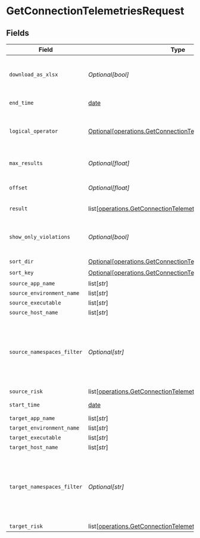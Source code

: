 # GetConnectionTelemetriesRequest


## Fields

| Field                                                                                                                                  | Type                                                                                                                                   | Required                                                                                                                               | Description                                                                                                                            |
| -------------------------------------------------------------------------------------------------------------------------------------- | -------------------------------------------------------------------------------------------------------------------------------------- | -------------------------------------------------------------------------------------------------------------------------------------- | -------------------------------------------------------------------------------------------------------------------------------------- |
| `download_as_xlsx`                                                                                                                     | *Optional[bool]*                                                                                                                       | :heavy_minus_sign:                                                                                                                     | When true, the API will return an xlsx file, and pagination will be ignored                                                            |
| `end_time`                                                                                                                             | [date](https://docs.python.org/3/library/datetime.html#date-objects)                                                                   | :heavy_check_mark:                                                                                                                     | End date of the query                                                                                                                  |
| `logical_operator`                                                                                                                     | [Optional[operations.GetConnectionTelemetriesLogicalOperator]](undefined/models/operations/getconnectiontelemetrieslogicaloperator.md) | :heavy_minus_sign:                                                                                                                     | Logical operator between the source group and the target group filters                                                                 |
| `max_results`                                                                                                                          | *Optional[float]*                                                                                                                      | :heavy_minus_sign:                                                                                                                     | The number of entries to return (pagination)                                                                                           |
| `offset`                                                                                                                               | *Optional[float]*                                                                                                                      | :heavy_minus_sign:                                                                                                                     | Return entries from this offset (pagination)                                                                                           |
| `result`                                                                                                                               | list[[operations.GetConnectionTelemetriesResult](undefined/models/operations/getconnectiontelemetriesresult.md)]                       | :heavy_minus_sign:                                                                                                                     | connection result filter                                                                                                               |
| `show_only_violations`                                                                                                                 | *Optional[bool]*                                                                                                                       | :heavy_minus_sign:                                                                                                                     | When true, the API will only return entries that violate the active policy                                                             |
| `sort_dir`                                                                                                                             | [Optional[operations.GetConnectionTelemetriesSortDir]](undefined/models/operations/getconnectiontelemetriessortdir.md)                 | :heavy_minus_sign:                                                                                                                     | sorting direction                                                                                                                      |
| `sort_key`                                                                                                                             | [Optional[operations.GetConnectionTelemetriesSortKey]](undefined/models/operations/getconnectiontelemetriessortkey.md)                 | :heavy_check_mark:                                                                                                                     | sort key                                                                                                                               |
| `source_app_name`                                                                                                                      | list[*str*]                                                                                                                            | :heavy_minus_sign:                                                                                                                     | N/A                                                                                                                                    |
| `source_environment_name`                                                                                                              | list[*str*]                                                                                                                            | :heavy_minus_sign:                                                                                                                     | N/A                                                                                                                                    |
| `source_executable`                                                                                                                    | list[*str*]                                                                                                                            | :heavy_minus_sign:                                                                                                                     | N/A                                                                                                                                    |
| `source_host_name`                                                                                                                     | list[*str*]                                                                                                                            | :heavy_minus_sign:                                                                                                                     | N/A                                                                                                                                    |
| `source_namespaces_filter`                                                                                                             | *Optional[str]*                                                                                                                        | :heavy_minus_sign:                                                                                                                     | namespace filter for source in connection telemetries, a base 64 representation of a NamespacesFilter definition object                |
| `source_risk`                                                                                                                          | list[[operations.GetConnectionTelemetriesSourceRisk](undefined/models/operations/getconnectiontelemetriessourcerisk.md)]               | :heavy_minus_sign:                                                                                                                     | N/A                                                                                                                                    |
| `start_time`                                                                                                                           | [date](https://docs.python.org/3/library/datetime.html#date-objects)                                                                   | :heavy_check_mark:                                                                                                                     | Start date of the query                                                                                                                |
| `target_app_name`                                                                                                                      | list[*str*]                                                                                                                            | :heavy_minus_sign:                                                                                                                     | N/A                                                                                                                                    |
| `target_environment_name`                                                                                                              | list[*str*]                                                                                                                            | :heavy_minus_sign:                                                                                                                     | N/A                                                                                                                                    |
| `target_executable`                                                                                                                    | list[*str*]                                                                                                                            | :heavy_minus_sign:                                                                                                                     | N/A                                                                                                                                    |
| `target_host_name`                                                                                                                     | list[*str*]                                                                                                                            | :heavy_minus_sign:                                                                                                                     | N/A                                                                                                                                    |
| `target_namespaces_filter`                                                                                                             | *Optional[str]*                                                                                                                        | :heavy_minus_sign:                                                                                                                     | namespace filter for target in connection telemetries. a base 64 representation of a NamespacesFilter definition object                |
| `target_risk`                                                                                                                          | list[[operations.GetConnectionTelemetriesTargetRisk](undefined/models/operations/getconnectiontelemetriestargetrisk.md)]               | :heavy_minus_sign:                                                                                                                     | N/A                                                                                                                                    |